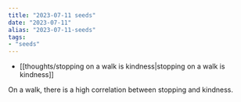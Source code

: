 ```yaml
---
title: "2023-07-11 seeds"
date: "2023-07-11"
alias: "2023-07-11-seeds"
tags:
- "seeds"
---
```


- [[thoughts/stopping on a walk is kindness|stopping on a walk is kindness]]

On a walk, there is a high correlation between stopping and kindness.